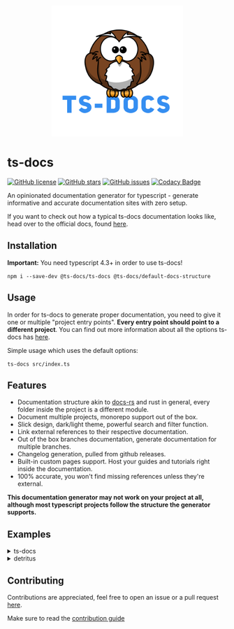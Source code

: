
<p align="center">
  <img src="https://github.com/ts-docs/ts-docs/blob/main/assets/logo.png?raw=true" width="300px" />
</p>

# ts-docs

[![GitHub license](https://img.shields.io/github/license/ts-docs/ts-docs?style=flat-square)](https://github.com/ts-docs/ts-docs/blob/main/LICENSE)
[![GitHub stars](https://img.shields.io/github/stars/ts-docs/ts-docs?style=flat-square)](https://github.com/ts-docs/ts-docs/stargazers)
[![GitHub issues](https://img.shields.io/github/issues/ts-docs/ts-docs?style=flat-square)](https://github.com/ts-docs/ts-docs/issues)
[![Codacy Badge](https://app.codacy.com/project/badge/Grade/639fba225a094e769b4c8976a30bf7c1)](https://www.codacy.com/gh/ts-docs/ts-docs/dashboard?utm_source=github.com&amp;utm_medium=referral&amp;utm_content=ts-docs/ts-docs&amp;utm_campaign=Badge_Grade)

An opinionated documentation generator for typescript - generate informative and accurate documentation sites with zero setup.

If you want to check out how a typical ts-docs documentation looks like, head over to the official docs, found [here](https://ts-docs.github.io/ts-docs/index.html).

## Installation

**Important:** You need typescript 4.3+ in order to use ts-docs!

```
npm i --save-dev @ts-docs/ts-docs @ts-docs/default-docs-structure 
```

## Usage 

In order for ts-docs to generate proper documentation, you need to give it one or multiple "project entry points". **Every entry point should point to a different project**. You can find out more information about all the options ts-docs has [here](https://ts-docs.github.io/ts-docs/pages/Guides/Options.html).

Simple usage which uses the default options:
```
ts-docs src/index.ts
```

## Features

- Documentation structure akin to [docs-rs](https://docs.rs/) and rust in general, every folder inside the project is a different module. 
- Document multiple projects, monorepo support out of the box.
- Slick design, dark/light theme, powerful search and filter function.
- Link external references to their respective documentation.
- Out of the box branches documentation, generate documentation for multiple branches.
- Changelog generation, pulled from github releases.
- Built-in custom pages support. Host your guides and tutorials right inside the documentation.
- 100% accurate, you won't find missing references unless they're external.

**This documentation generator may not work on your project at all, although most typescript projects follow the structure the generator supports.**

## Examples

<details>
<summary>ts-docs</summary>
<img src="https://i.imgur.com/8FpQb1F.png">
</details>

<details>
<summary>detritus</summary>
<img src="https://i.imgur.com/yBtBsg4.png">
</details>


## Contributing

Contributions are appreciated, feel free to open an issue or a pull request [here](https://github.com/ts-docs/ts-docs).

Make sure to read the [contribution guide](https://github.com/ts-docs/ts-docs/blob/main/.github/CONTRIBUTING.md)